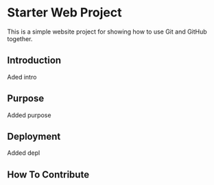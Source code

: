 # Starter Web Project

This is a simple website project for showing how to use Git 
and GitHub together.

## Introduction

Aded intro

## Purpose

Added purpose

## Deployment
Added depl

## How To Contribute

